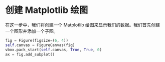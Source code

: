 # 创建 Matplotlib 绘图

在这一步中，我们将创建一个 Matplotlib 绘图来显示我们的数据。我们首先创建一个图形并添加一个子图。

```python
fig = Figure(figsize=(6, 4))
self.canvas = FigureCanvas(fig)
vbox.pack_start(self.canvas, True, True, 0)
ax = fig.add_subplot()
```
